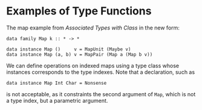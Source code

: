 # Examples of Type Functions



The map example from *Associated Types with Class* in the new form:


```wiki
data family Map k :: * -> *

data instance Map ()     v = MapUnit (Maybe v)
data instance Map (a, b) v = MapPair (Map a (Map b v))
```


We can define operations on indexed maps using a type class whose instances corresponds to the type indexes.  Note that a declaration, such as


```wiki
data instance Map Int Char = Nonsense
```


is not acceptable, as it constraints the second argument of `Map`, which is not a type index, but a parametric argument.


